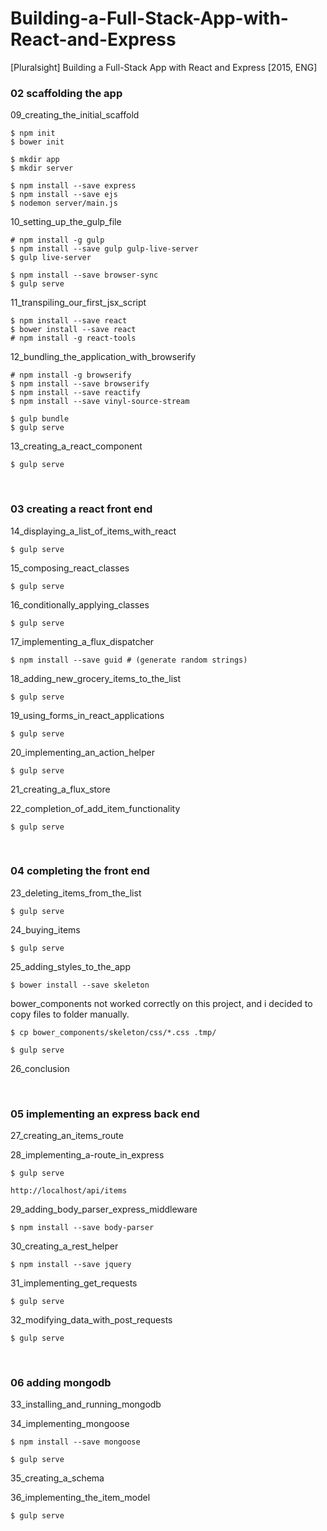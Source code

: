 # Building-a-Full-Stack-App-with-React-and-Express
[Pluralsight] Building a Full-Stack App with React and Express [2015, ENG]



### 02 scaffolding the app

09_creating_the_initial_scaffold

    $ npm init
    $ bower init

    $ mkdir app
    $ mkdir server

    $ npm install --save express
    $ npm install --save ejs
    $ nodemon server/main.js



10_setting_up_the_gulp_file

    # npm install -g gulp
    $ npm install --save gulp gulp-live-server
    $ gulp live-server

    $ npm install --save browser-sync
    $ gulp serve


11_transpiling_our_first_jsx_script

    $ npm install --save react
    $ bower install --save react
    # npm install -g react-tools

12_bundling_the_application_with_browserify

    # npm install -g browserify
    $ npm install --save browserify
    $ npm install --save reactify
    $ npm install --save vinyl-source-stream

    $ gulp bundle
    $ gulp serve

13_creating_a_react_component

    $ gulp serve

<br/>

### 03 creating a react front end

14_displaying_a_list_of_items_with_react

    $ gulp serve

15_composing_react_classes

    $ gulp serve

16_conditionally_applying_classes

    $ gulp serve

17_implementing_a_flux_dispatcher

    $ npm install --save guid # (generate random strings)

18_adding_new_grocery_items_to_the_list

    $ gulp serve

19_using_forms_in_react_applications

    $ gulp serve

20_implementing_an_action_helper

    $ gulp serve

21_creating_a_flux_store

22_completion_of_add_item_functionality

    $ gulp serve


<br/>

### 04 completing the front end

23_deleting_items_from_the_list

    $ gulp serve

24_buying_items

    $ gulp serve

25_adding_styles_to_the_app  

    $ bower install --save skeleton

 bower_components not worked correctly on this project, and i decided to copy files to folder manually.

    $ cp bower_components/skeleton/css/*.css .tmp/

    $ gulp serve

26_conclusion

<br/>

### 05 implementing an express back end

27_creating_an_items_route

28_implementing_a-route_in_express

    $ gulp serve

    http://localhost/api/items

29_adding_body_parser_express_middleware

    $ npm install --save body-parser

30_creating_a_rest_helper

    $ npm install --save jquery

31_implementing_get_requests

    $ gulp serve

32_modifying_data_with_post_requests

    $ gulp serve


<br/>

### 06 adding mongodb

33_installing_and_running_mongodb

34_implementing_mongoose

    $ npm install --save mongoose

    $ gulp serve

35_creating_a_schema

36_implementing_the_item_model

    $ gulp serve

    
